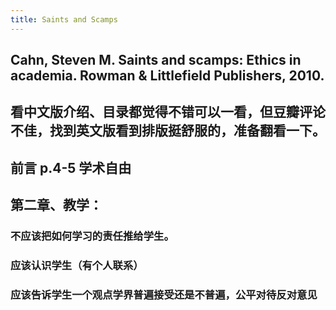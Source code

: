 ```yaml
---
title: Saints and Scamps
---
```


## Cahn, Steven M. Saints and scamps: Ethics in academia. Rowman & Littlefield Publishers, 2010.

## 看中文版介绍、目录都觉得不错可以一看，但豆瓣评论不佳，找到英文版看到排版挺舒服的，准备翻看一下。
## 前言 p.4-5 学术自由
## 第二章、教学：
### 不应该把如何学习的责任推给学生。
### 应该认识学生（有个人联系）
### 应该告诉学生一个观点学界普遍接受还是不普遍，公平对待反对意见
###
